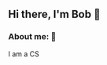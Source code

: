 <h2>Hi there, I'm Bob 👋 </h2> 

<div style="margin: '12px 0'">
    <div></div>
</div>

### About me: 👻

<p>I am a CS</p>